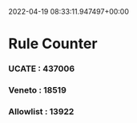 2022-04-19 08:33:11.947497+00:00
# Rule Counter 
 ### UCATE : 437006

 ### Veneto : 18519

 ### Allowlist : 13922